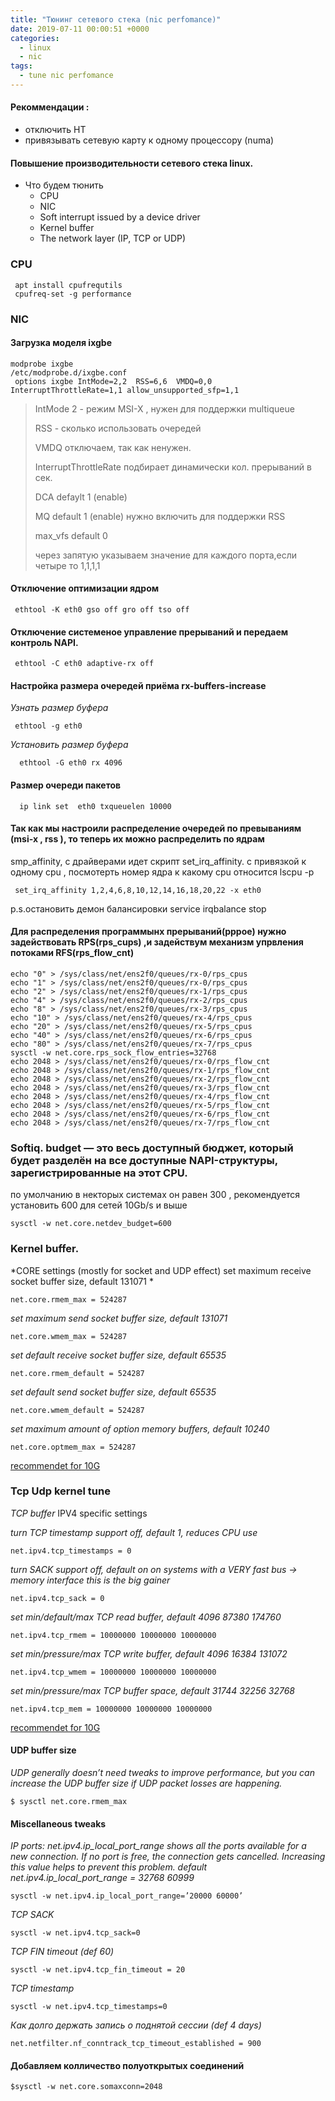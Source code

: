 ```yaml
---
title: "Тюнинг сетевого стека (nic perfomance)"
date: 2019-07-11 00:00:51 +0000
categories:
  - linux
  - nic
tags:
  - tune nic perfomance
---
```



#### Рекоммендации :
 - отключить HT
 - привязывать сетевую карту к одному процессору (numa) 
 
#### Повышение производительности сетевого стека linux.

* Что будем тюнить
  * CPU 
  * NIC
  * Soft interrupt issued by a device driver
  * Kernel buffer
  * The network layer (IP, TCP or UDP)



###  CPU 
```
 apt install cpufrequtils
 cpufreq-set -g performance
```
###  NIC 

#### Загрузка моделя ixgbe
```
modprobe ixgbe
/etc/modprobe.d/ixgbe.conf 
 options ixgbe IntMode=2,2  RSS=6,6  VMDQ=0,0 InterruptThrottleRate=1,1 allow_unsupported_sfp=1,1 
```
  > IntMode 2  - режим MSI-X , нужен для поддержки multiqueue
  >
  > RSS   - сколько использовать очередей 
  >
  > VMDQ отключаем, так как ненужен.
  >
  > InterruptThrottleRate подбирает динамически  кол. прерываний  в сек.
  >
  > DCA defaylt 1 (enable)
  >
  > MQ default 1  (enable) нужно включить для поддержки RSS
  >
  > max_vfs  default 0 
  >
  > через запятую указываем значение для каждого порта,если четыре то 1,1,1,1
  
#### Отключение оптимизации ядром
 ```
  ethtool -K eth0 gso off gro off tso off
```
#### Отключение системеное управление прерываний и передаем контроль NAPI.
``` 
 ethtool -C eth0 adaptive-rx off
```
#### Настройка размера очередей приёма rx-buffers-increase

 *Узнать размер буфера*
```
 ethtool -g eth0  
```
*Установить размер буфера*
```
  ethtool -G eth0 rx 4096
```
#### Размер очереди пакетов 
```
  ip link set  eth0 txqueuelen 10000
 ```
 
#### Так как мы настроили распределение очередей по превываниям (msi-x , rss ), то теперь их можно распределить по ядрам
 smp_affinity, c драйверами идет скрипт set_irq_affinity.  с привязкой к одному cpu , посмотерть номер ядра к какому cpu относится lscpu -p 
 ```
  set_irq_affinity 1,2,4,6,8,10,12,14,16,18,20,22 -x eth0  
 ```
 p.s.остановить демон балансировки service irqbalance stop
 
 
#### Для распределения программынх прерываний(pppoe) нужно задействовать RPS(rps_cups) ,и задействум механизм упрвления потоками RFS(rps_flow_cnt)
 
```
echo "0" > /sys/class/net/ens2f0/queues/rx-0/rps_cpus
echo "1" > /sys/class/net/ens2f0/queues/rx-0/rps_cpus
echo "2" > /sys/class/net/ens2f0/queues/rx-1/rps_cpus
echo "4" > /sys/class/net/ens2f0/queues/rx-2/rps_cpus
echo "8" > /sys/class/net/ens2f0/queues/rx-3/rps_cpus
echo "10" > /sys/class/net/ens2f0/queues/rx-4/rps_cpus
echo "20" > /sys/class/net/ens2f0/queues/rx-5/rps_cpus
echo "40" > /sys/class/net/ens2f0/queues/rx-6/rps_cpus
echo "80" > /sys/class/net/ens2f0/queues/rx-7/rps_cpus
sysctl -w net.core.rps_sock_flow_entries=32768
echo 2048 > /sys/class/net/ens2f0/queues/rx-0/rps_flow_cnt
echo 2048 > /sys/class/net/ens2f0/queues/rx-1/rps_flow_cnt
echo 2048 > /sys/class/net/ens2f0/queues/rx-2/rps_flow_cnt
echo 2048 > /sys/class/net/ens2f0/queues/rx-3/rps_flow_cnt
echo 2048 > /sys/class/net/ens2f0/queues/rx-4/rps_flow_cnt
echo 2048 > /sys/class/net/ens2f0/queues/rx-5/rps_flow_cnt
echo 2048 > /sys/class/net/ens2f0/queues/rx-6/rps_flow_cnt
echo 2048 > /sys/class/net/ens2f0/queues/rx-7/rps_flow_cnt
```
 
### Softiq.  budget — это весь доступный бюджет, который будет разделён на все доступные NAPI-структуры, зарегистрированные на этот CPU. 
   по умолчанию в некторых системах он равен 300 , рекомендуется установить 600 для сетей 10Gb/s и выше

```
sysctl -w net.core.netdev_budget=600
```
###  Kernel buffer.

*CORE settings (mostly for socket and UDP effect)
 set maximum receive socket buffer size, default 131071 *
```
net.core.rmem_max = 524287 
```
*set maximum send socket buffer size, default 131071*
```
net.core.wmem_max = 524287 
```
*set default receive socket buffer size, default 65535*
```
net.core.rmem_default = 524287 
```
*set default send socket buffer size, default 65535*
```
net.core.wmem_default = 524287 
```
*set maximum amount of option memory buffers, default 10240*

```
net.core.optmem_max = 524287 
```

 [recommendet for 10G](https://downloadmirror.intel.com/5874/eng/README.txt)
 
### Tcp Udp kernel tune
 
 *TCP buffer*
 IPV4 specific settings
 
 *turn TCP timestamp support off, default 1, reduces CPU use*
``` 
net.ipv4.tcp_timestamps = 0 
```
*turn SACK support off, default on
  on systems with a VERY fast bus -> memory interface this is the big gainer*
```
net.ipv4.tcp_sack = 0 
```
 *set min/default/max TCP read buffer, default 4096 87380 174760*
```
net.ipv4.tcp_rmem = 10000000 10000000 10000000 
```
 *set min/pressure/max TCP write buffer, default 4096 16384 131072*
```
net.ipv4.tcp_wmem = 10000000 10000000 10000000 
```
 *set min/pressure/max TCP buffer space, default 31744 32256 32768*
```
net.ipv4.tcp_mem = 10000000 10000000 10000000 
```

[recommendet for 10G](https://downloadmirror.intel.com/5874/eng/README.txt)

#### UDP buffer size
*UDP generally doesn’t need tweaks to improve performance, but you can increase the UDP buffer size if UDP packet losses are happening.*
```
$ sysctl net.core.rmem_max
```

#### Miscellaneous tweaks
*IP ports: net.ipv4.ip_local_port_range shows all the ports available for a new connection. If no port is free, the connection gets cancelled. Increasing this value helps to prevent this problem.
default net.ipv4.ip_local_port_range = 32768	60999*

```
sysctl -w net.ipv4.ip_local_port_range=’20000 60000’
```
*TCP SACK*
```
sysctl -w net.ipv4.tcp_sack=0
```
*TCP FIN timeout  (def 60)*
```
sysctl -w net.ipv4.tcp_fin_timeout = 20
```
*TCP timestamp*
```
sysctl -w net.ipv4.tcp_timestamps=0
```
*Как долго держать запись о поднятой сессии (def 4 days)*
```
net.netfilter.nf_conntrack_tcp_timeout_established = 900
```

#### Добавляем колличество полуоткрытых соединений

```
$sysctl -w net.core.somaxconn=2048
```


